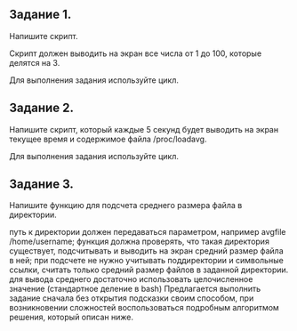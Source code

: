 ## Задание 1.
Напишите скрипт.

Скрипт должен выводить на экран все числа от 1 до 100, которые делятся на 3.

Для выполнения задания используйте цикл.

## Задание 2.
Напишите скрипт, который каждые 5 секунд будет выводить на экран текущее время и содержимое файла /proc/loadavg.

Для выполнения задания используйте цикл.

## Задание 3.
Напишите функцию для подсчета среднего размера файла в директории.

путь к директории должен передаваться параметром, например avgfile /home/username;
функция должна проверять, что такая директория существует, подсчитывать и выводить на экран средний размер файла в ней;
при подсчете не нужно учитывать поддиректории и символьные ссылки, считать только средний размер файлов в заданной директории.
для вывода среднего достаточно использовать целочисленное значение (стандартное деление в bash)
Предлагается выполнить задание сначала без открытия подсказки своим способом, при возникновении сложностей воспользоваться подробным алгоритмом решения, который описан ниже.
